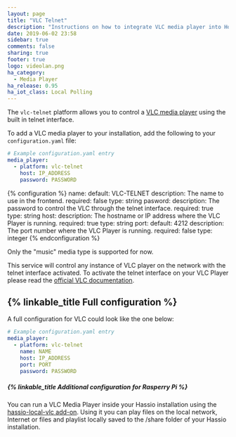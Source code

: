 ```yaml
---
layout: page
title: "VLC Telnet"
description: "Instructions on how to integrate VLC media player into Home Assistant using the telnet interface."
date: 2019-06-02 23:58
sidebar: true
comments: false
sharing: true
footer: true
logo: videolan.png
ha_category:
  - Media Player
ha_release: 0.95
ha_iot_class: Local Polling
---
```


The `vlc-telnet` platform allows you to control a [VLC media player](http://www.videolan.org/vlc/index.html) using the built in telnet interface.

To add a VLC media player to your installation, add the following to your `configuration.yaml` file:

```yaml
# Example configuration.yaml entry
media_player:
  - platform: vlc-telnet
    host: IP_ADDRESS
    password: PASSWORD
```

{% configuration %}
name:
  default: VLC-TELNET
  description: The name to use in the frontend.
  required: false
  type: string
pasword:
  description: The password to control the VLC through the telnet interface.
  required: true
  type: string
host:
  description: The hostname or IP address where the VLC Player is running.
  required: true
  type: string
port:
  default: 4212
  description: The port number where the VLC Player is running.
  required: false
  type: integer
{% endconfiguration %}

Only the "music" media type is supported for now.

This service will control any instance of VLC player on the network with the telnet interface activated. To activate the telnet interface on your VLC Player please read the [official VLC documentation](https://wiki.videolan.org/Documentation:Modules/telnet/).

## {% linkable_title Full configuration %}

A full configuration for VLC could look like the one below:

```yaml
# Example configuration.yaml entry
media_player:
  - platform: vlc-telnet
    name: NAME
    host: IP_ADDRESS
    port: PORT
    password: PASSWORD
```

##### {% linkable_title Additional configuration for Rasperry Pi %}

You can run a VLC Media Player inside your Hassio installation using the [hassio-local-vlc add-on](https://github.com/rodripf/hassio-local-vlc). Using it you can play files on the local network, Internet or files and playlist locally saved to the /share folder of your Hassio installation.
